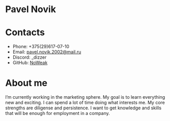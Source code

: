 # Pavel Novik
# Contacts
- Phone: +375(29)617-07-10
- Email: pavel.novik.2002@mail.ru
- Discord: _dizzer
- GitHub: [NoWeak](https://github.com/NoWeak)
# About me
   I’m currently working in the marketing sphere. My goal is to learn everything new and exciting. I can spend a lot of time doing what interests me. My core strengths are diligense and persistence. I want to get knowledge and skills that will be enough for employment in a company.


